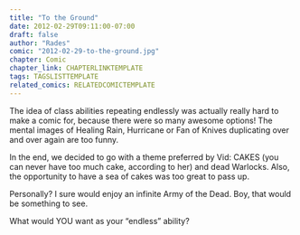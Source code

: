```yaml
---
title: "To the Ground"
date: 2012-02-29T09:11:00-07:00
draft: false
author: "Rades"
comic: "2012-02-29-to-the-ground.jpg"
chapter: Comic
chapter_link: CHAPTERLINKTEMPLATE
tags: TAGSLISTTEMPLATE
related_comics: RELATEDCOMICTEMPLATE
---
```


The idea of class abilities repeating endlessly was actually really hard to make a comic for, because there were so many awesome options! The mental images of Healing Rain, Hurricane or Fan of Knives duplicating over and over again are too funny. 


In the end, we decided to go with a theme preferred by Vid: CAKES (you can never have too much cake, according to her) and dead Warlocks. Also, the opportunity to have a sea of cakes was too great to pass up.


Personally? I sure would enjoy an infinite Army of the Dead. Boy, that would be something to see.


What would YOU want as your “endless” ability?

